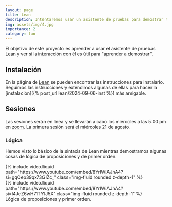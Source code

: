 ```yaml
---
layout: page
title: Lean
description: Intentaremos usar un asistente de pruebas para demostrar teoremas
img: assets/img/4.jpg
importance: 2
category: fun
---
```


El objetivo de este proyecto es aprender a usar el asistente de pruebas
[Lean](https://lean-lang.org/) y ver si la interacción con él es útil para
"aprender a demostrar".


## Instalación

En la página de [Lean](https://lean-lang.org/) se pueden encontrar las
instrucciones para instalarlo. Seguimos las instrucciones y extendimos algunas
de ellas para hacer la
[instalación]({% post_url lean/2024-09-06-inst %}) más amigable.


## Sesiones

Las sesiones serán en línea y se llevarán a cabo los miércoles a las 5:00 pm en
[zoom](https://cuaieed-unam.zoom.us/j/84254919471). La primera sesión será el
miércoles 21 de agosto.


### Lógica

Hemos visto lo básico de la sintaxis de Lean mientras demostramos algunas cosas
de lógica de proposiciones y de primer orden.


<div class="row mt-3">
    <div class="col-sm mt-3 mt-md-0">
        {% include video.liquid path="https://www.youtube.com/embed/8YrIWiAJhA4?si=gqOep39qx73GIZc_" class="img-fluid rounded z-depth-1" %}
    </div>
    <div class="col-sm mt-3 mt-md-0">
        {% include video.liquid path="https://www.youtube.com/embed/8YrIWiAJhA4?si=l4JeZ6wH71TYIJ5X" class="img-fluid rounded z-depth-1" %}
    </div>
</div>
<div class="caption">
    Lógica de proposiciones y primer orden.
</div>
